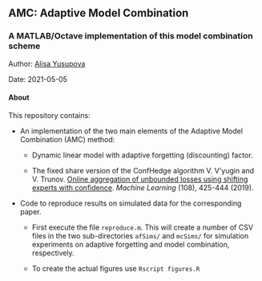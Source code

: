 ## AMC: Adaptive Model Combination
### A MATLAB/Octave implementation of this model combination scheme

Author: [Alisa Yusupova](http://www.lancaster.ac.uk/lums/people/alisa-yusupova)<br/>
<!-- E-mail: a(.)yusupova(at)lancaster(.)ac(.)uk<br/> -->
Date:     2021-05-05


#### About

This repository contains: 

- An implementation of the two main elements of the Adaptive Model Combination (AMC) method: 

	- Dynamic linear model with adaptive forgetting (discounting) factor.

	- The fixed share version of the ConfHedge algorithm
	  V. V'yugin and V. Trunov. 
	  [Online aggregation of unbounded losses using shifting experts with confidence](https://doi.org/10.1007/s10994-018-5751-z). 
	  *Machine Learning* (108), 425-444 (2019). 


- Code to reproduce results on simulated data for the corresponding paper.
	- First execute the file `reproduce.m`. 
	This will create a number of CSV files in the two sub-directories `afSims/` and `mcSims/`
	for simulation experiments on adaptive forgetting and model combination, respectively.
	
	- To create the actual figures use `Rscript figures.R` 
